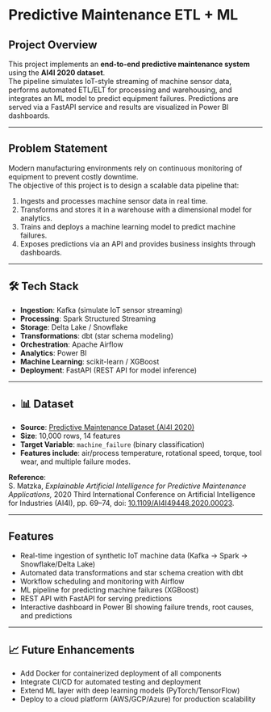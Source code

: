 # Predictive Maintenance ETL + ML

## Project Overview
This project implements an **end-to-end predictive maintenance system** using the **AI4I 2020 dataset**.  
The pipeline simulates IoT-style streaming of machine sensor data, performs automated ETL/ELT for processing and warehousing, and integrates an ML model to predict equipment failures. Predictions are served via a FastAPI service and results are visualized in Power BI dashboards.

---

##  Problem Statement
Modern manufacturing environments rely on continuous monitoring of equipment to prevent costly downtime.  
The objective of this project is to design a scalable data pipeline that:
1. Ingests and processes machine sensor data in real time.  
2. Transforms and stores it in a warehouse with a dimensional model for analytics.  
3. Trains and deploys a machine learning model to predict machine failures.  
4. Exposes predictions via an API and provides business insights through dashboards.  

---

## 🛠 Tech Stack
- **Ingestion**: Kafka (simulate IoT sensor streaming)  
- **Processing**: Spark Structured Streaming  
- **Storage**: Delta Lake / Snowflake  
- **Transformations**: dbt (star schema modeling)  
- **Orchestration**: Apache Airflow  
- **Analytics**: Power BI  
- **Machine Learning**: scikit-learn / XGBoost  
- **Deployment**: FastAPI (REST API for model inference)  

---

- ## 📊 Dataset
- **Source**: [Predictive Maintenance Dataset (AI4I 2020)](https://www.kaggle.com/datasets/stephanmatzka/predictive-maintenance-dataset-ai4i-2020)  
- **Size**: 10,000 rows, 14 features  
- **Target Variable**: `machine_failure` (binary classification)  
- **Features include**: air/process temperature, rotational speed, torque, tool wear, and multiple failure modes.  

**Reference**:  
S. Matzka, *Explainable Artificial Intelligence for Predictive Maintenance Applications,* 2020 Third International Conference on Artificial Intelligence for Industries (AI4I), pp. 69–74, doi: [10.1109/AI4I49448.2020.00023](https://doi.org/10.1109/AI4I49448.2020.00023).

---

##  Features
- Real-time ingestion of synthetic IoT machine data (Kafka → Spark → Snowflake/Delta Lake)  
- Automated data transformations and star schema creation with dbt  
- Workflow scheduling and monitoring with Airflow  
- ML pipeline for predicting machine failures (XGBoost)  
- REST API with FastAPI for serving predictions  
- Interactive dashboard in Power BI showing failure trends, root causes, and predictions  

---

## 📈 Future Enhancements
- Add Docker for containerized deployment of all components  
- Integrate CI/CD for automated testing and deployment  
- Extend ML layer with deep learning models (PyTorch/TensorFlow)  
- Deploy to a cloud platform (AWS/GCP/Azure) for production scalability 
